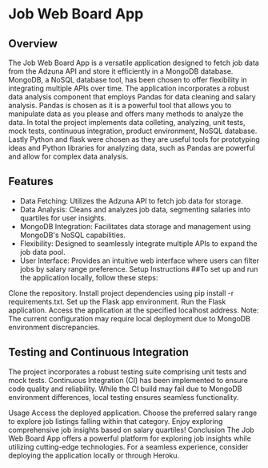 # Job Web Board App
## Overview
The Job Web Board App is a versatile application designed to fetch job data from the Adzuna API and store it efficiently in a MongoDB database. MongoDB, a NoSQL database tool, has been chosen to offer flexibility in integrating multiple APIs over time. The application incorporates a robust data analysis component that employs Pandas for data cleaning and salary analysis. Pandas is chosen as it is a powerful tool that allows you to manipulate data as you please and offers many methods to analyze the data. In total the project implements data colleting, analyzing, unit tests, mock tests, continuous integration, product environment, NoSQL database. Lastly Python and flask were chosen as they are useful tools for prototyping ideas and Python libraries for analyzing data, such as Pandas are powerful and allow for complex data analysis. 

## Features
- Data Fetching: Utilizes the Adzuna API to fetch job data for storage.
- Data Analysis: Cleans and analyzes job data, segmenting salaries into quartiles for user insights.
- MongoDB Integration: Facilitates data storage and management using MongoDB's NoSQL capabilities.
- Flexibility: Designed to seamlessly integrate multiple APIs to expand the job data pool.
- User Interface: Provides an intuitive web interface where users can filter jobs by salary range preference.
Setup Instructions
##To set up and run the application locally, follow these steps:

Clone the repository.
Install project dependencies using pip install -r requirements.txt.
Set up the Flask app environment.
Run the Flask application.
Access the application at the specified localhost address.
Note: The current configuration may require local deployment due to MongoDB environment discrepancies. 

## Testing and Continuous Integration
The project incorporates a robust testing suite comprising unit tests and mock tests. Continuous Integration (CI) has been implemented to ensure code quality and reliability. While the CI build may fail due to MongoDB environment differences, local testing ensures seamless functionality.

Usage
Access the deployed application.
Choose the preferred salary range to explore job listings falling within that category.
Enjoy exploring comprehensive job insights based on salary quartiles!
Conclusion
The Job Web Board App offers a powerful platform for exploring job insights while utilizing cutting-edge technologies. For a seamless experience, consider deploying the application locally or through Heroku.
